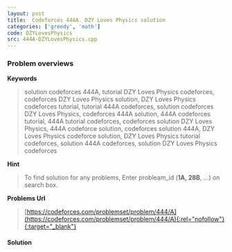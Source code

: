 ```yaml
---
layout: post
title:  Codeforces 444A. DZY Loves Physics solution
categories: ['greedy', 'math']
code: DZYLovesPhysics
src: 444A-DZYLovesPhysics.cpp
---
```

### **Problem overviews**

**Keywords**
> solution codeforces 444A, tutorial DZY Loves Physics codeforces, codeforces DZY Loves Physics solution, DZY Loves Physics codeforces tutorial, tutorial 444A codeforces, solution codeforces DZY Loves Physics, codeforces 444A solution, 444A codeforces tutorial, 444A tutorial codeforces, codeforces solution DZY Loves Physics, 444A codeforce solution, codeforces solution 444A, DZY Loves Physics codeforce solution, DZY Loves Physics tutorial codeforces, solution 444A codeforces, solution DZY Loves Physics codeforces

**Hint**
> To find solution for any problems, Enter probleam_id (**1A, 28B**, ...) on search box. 

**Problems Url**
> [https://codeforces.com/problemset/problem/444/A](https://codeforces.com/problemset/problem/444/A){:rel="nofollow"}{:target="_blank"}

#### **Solution**



